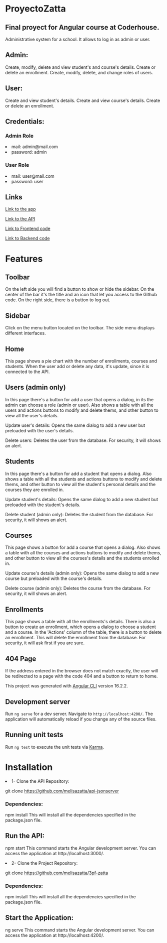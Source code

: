 # ProyectoZatta

## Final proyect for Angular course at Coderhouse.

Administrative system for a school. It allows to log in as admin or user.

## Admin:
Create, modify, delete and view student's and course's details.
Create or delete an enrollment.
Create, modify, delete, and change roles of users.

## User:
Create and view student's details.
Create and view course's details.
Create or delete an enrollment.

## Credentials:

### Admin Role
<li>mail: admin@mail.com</li>
<li>password: admin</li>

### User Role
<li>mail: user@mail.com</li>
<li>password: user</li>

## Links 

<a href="https://3pf-zatta-git-main-melisazattas-projects.vercel.app/">Link to the app</a>

<a href="https://zatta-api-jsonserver.onrender.com/">Link to the API</a>


<a href="https://github.com/melisazatta/3pf-zatta">Link to Frontend code</a>

<a href="https://github.com/melisazatta/api-jsonserver">Link to Backend code</a>

# Features

## Toolbar
On the left side you will find a button to show or hide the sidebar. On the center of the bar it's the title and an icon that let you access to the Github code. On the right side, there is a button to log out.

## Sidebar
Click on the menu button located on the toolbar. The side menu displays different interfaces.

## Home
This page shows a pie chart with the number of enrollments, courses and students. When the user add or delete any data, it's update, since it is connected to the API.

## Users (admin only)
In this page there's a button for add a user that opens a dialog, in its the admin can choose a role (admin or user). Also shows a table with all the users and actions buttons to modify and delete thems, and other button to view all the user's details.

Update user's details: Opens the same dialog to add a new user but preloaded with the user's details.

Delete users: Deletes the user from the database. For security, it will shows an alert.

## Students
In this page there's a button for add a student that opens a dialog. Also shows a table with all the students and actions buttons to modify and delete thems, and other button to view all the student's personal details and the courses they are enrolled in.

Update student's details: Opens the same dialog to add a new student but preloaded with the student's details.

Delete student (admin only): Deletes the student from the database. For security, it will shows an alert.

## Courses
This page shows a button for add a course that opens a dialog. Also shows a table with all the courses and actions buttons to modify and delete thems, and other button to view all the courses's details and the students enrolled in.

Update course's details (admin only): Opens the same dialog to add a new course but preloaded with the course's details.

Delete course (admin only): Deletes the course from the database. For security, it will shows an alert.

## Enrollments
This page shows a table with all the enrollments's details. There is also a button to create an enrollment, which opens a dialog to choose a student and a course. In the 'Actions' column of the table, there is a button to delete an enrollment. This will delete the enrollment from the database. For security, it will ask first if you are sure.

## 404 Page
If the address entered in the browser does not match exactly, the user will be redirected to a page with the code 404 and a button to return to home. 


This project was generated with [Angular CLI](https://github.com/angular/angular-cli) version 16.2.2.

## Development server

Run `ng serve` for a dev server. Navigate to `http://localhost:4200/`. The application will automatically reload if you change any of the source files.

## Running unit tests

Run `ng test` to execute the unit tests via [Karma](https://karma-runner.github.io).

# Installation
<li>1- Clone the API Repository:</li>

git clone https://github.com/melisazatta/api-jsonserver

### Dependencies:

npm install
This will install all the dependencies specified in the package.json file.

## Run the API:

npm start
This command starts the Angular development server. You can access the application at http://localhost:3000/.

<li>2- Clone the Project Repository:</li>

git clone https://github.com/melisazatta/3pf-zatta

### Dependencies:

npm install
This will install all the dependencies specified in the package.json file.

## Start the Application:

ng serve
This command starts the Angular development server. You can access the application at http://localhost:4200/.